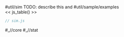 #util/sim TODO: describe this and #util/sample/examples  
<< js_table() >>

```js_removed:sim.js
// sim.js
```

<p> #_//core #_//stat